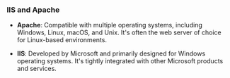 

### IIS and Apache

- **Apache**: Compatible with multiple operating systems, including Windows, Linux, macOS, and Unix. It's often the web server of choice for Linux-based environments.
    
- **IIS**: Developed by Microsoft and primarily designed for Windows operating systems. It's tightly integrated with other Microsoft products and services.